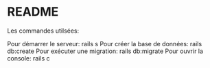 # README

Les commandes utilsées:

Pour démarrer le serveur: rails s
Pour créer la base de données: rails db:create
Pour exécuter une migration: rails db:migrate
Pour ouvrir la console: rails c